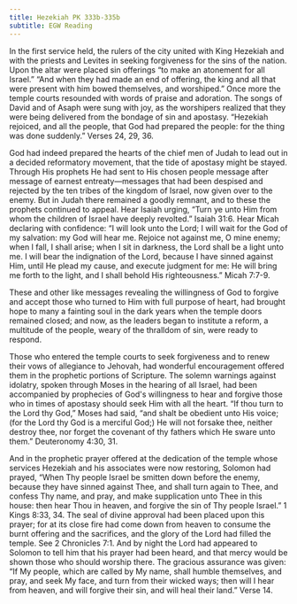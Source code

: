 ```yaml
---
title: Hezekiah PK 333b-335b
subtitle: EGW Reading
---
```


In the first service held, the rulers of the city united with King Hezekiah and with the priests and Levites in seeking forgiveness for the sins of the nation. Upon the altar were placed sin offerings “to make an atonement for all Israel.” “And when they had made an end of offering, the king and all that were present with him bowed themselves, and worshiped.” Once more the temple courts resounded with words of praise and adoration. The songs of David and of Asaph were sung with joy, as the worshipers realized that they were being delivered from the bondage of sin and apostasy. “Hezekiah rejoiced, and all the people, that God had prepared the people: for the thing was done suddenly.” Verses 24, 29, 36.

God had indeed prepared the hearts of the chief men of Judah to lead out in a decided reformatory movement, that the tide of apostasy might be stayed. Through His prophets He had sent to His chosen people message after message of earnest entreaty—messages that had been despised and rejected by the ten tribes of the kingdom of Israel, now given over to the enemy. But in Judah there remained a goodly remnant, and to these the prophets continued to appeal. Hear Isaiah urging, “Turn ye unto Him from whom the children of Israel have deeply revolted.” Isaiah 31:6. Hear Micah declaring with confidence: “I will look unto the Lord; I will wait for the God of my salvation: my God will hear me. Rejoice not against me, O mine enemy; when I fall, I shall arise; when I sit in darkness, the Lord shall be a light unto me. I will bear the indignation of the Lord, because I have sinned against Him, until He plead my cause, and execute judgment for me: He will bring me forth to the light, and I shall behold His righteousness.” Micah 7:7-9.

These and other like messages revealing the willingness of God to forgive and accept those who turned to Him with full purpose of heart, had brought hope to many a fainting soul in the dark years when the temple doors remained closed; and now, as the leaders began to institute a reform, a multitude of the people, weary of the thralldom of sin, were ready to respond.

Those who entered the temple courts to seek forgiveness and to renew their vows of allegiance to Jehovah, had wonderful encouragement offered them in the prophetic portions of Scripture. The solemn warnings against idolatry, spoken through Moses in the hearing of all Israel, had been accompanied by prophecies of God's willingness to hear and forgive those who in times of apostasy should seek Him with all the heart. “If thou turn to the Lord thy God,” Moses had said, “and shalt be obedient unto His voice; (for the Lord thy God is a merciful God;) He will not forsake thee, neither destroy thee, nor forget the covenant of thy fathers which He sware unto them.” Deuteronomy 4:30, 31.

And in the prophetic prayer offered at the dedication of the temple whose services Hezekiah and his associates were now restoring, Solomon had prayed, “When Thy people Israel be smitten down before the enemy, because they have sinned against Thee, and shall turn again to Thee, and confess Thy name, and pray, and make supplication unto Thee in this house: then hear Thou in heaven, and forgive the sin of Thy people Israel.” 1 Kings 8:33, 34. The seal of divine approval had been placed upon this prayer; for at its close fire had come down from heaven to consume the burnt offering and the sacrifices, and the glory of the Lord had filled the temple. See 2 Chronicles 7:1. And by night the Lord had appeared to Solomon to tell him that his prayer had been heard, and that mercy would be shown those who should worship there. The gracious assurance was given: “If My people, which are called by My name, shall humble themselves, and pray, and seek My face, and turn from their wicked ways; then will I hear from heaven, and will forgive their sin, and will heal their land.” Verse 14.